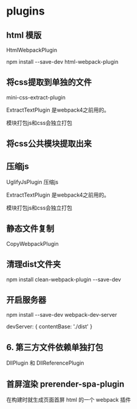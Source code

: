 # plugins

## html 模版

  HtmlWebpackPlugin

  npm install --save-dev html-webpack-plugin

## 将css提取到单独的文件

  mini-css-extract-plugin

  ExtractTextPlugin 是webpack4之前用的。

  模块打包js和css会独立打包

## 将css公共模块提取出来

## 压缩js

  UglifyJsPlugin 压缩js

  ExtractTextPlugin 是webpack4之前用的。

  模块打包js和css会独立打包

## 静态文件复制

  CopyWebpackPlugin

## 清理dist文件夹

  npm install clean-webpack-plugin --save-dev

## 开启服务器

  npm install --save-dev webpack-dev-server

  devServer: {
  	contentBase: './dist'
  }

## 6. 第三方文件依赖单独打包

  DllPlugin 和 DllReferencePlugin

## 首屏渲染 prerender-spa-plugin

  在构建时就生成页面首屏 html 的一个 webpack 插件
